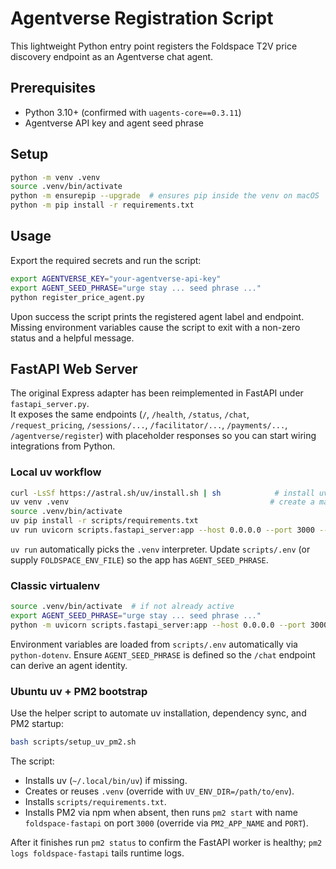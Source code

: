 # Agentverse Registration Script

This lightweight Python entry point registers the Foldspace T2V price discovery endpoint as an Agentverse chat agent.

## Prerequisites
- Python 3.10+ (confirmed with `uagents-core==0.3.11`)
- Agentverse API key and agent seed phrase

## Setup
```bash
python -m venv .venv
source .venv/bin/activate
python -m ensurepip --upgrade  # ensures pip inside the venv on macOS
python -m pip install -r requirements.txt
```

## Usage
Export the required secrets and run the script:
```bash
export AGENTVERSE_KEY="your-agentverse-api-key"
export AGENT_SEED_PHRASE="urge stay ... seed phrase ..."
python register_price_agent.py
```

Upon success the script prints the registered agent label and endpoint. Missing environment variables cause the script to exit with a non-zero status and a helpful message.

## FastAPI Web Server
The original Express adapter has been reimplemented in FastAPI under `fastapi_server.py`.  
It exposes the same endpoints (`/`, `/health`, `/status`, `/chat`, `/request_pricing`, `/sessions/...`, `/facilitator/...`, `/payments/...`, `/agentverse/register`) with placeholder responses so you can start wiring integrations from Python.

### Local uv workflow
```bash
curl -LsSf https://astral.sh/uv/install.sh | sh            # install uv once
uv venv .venv                                             # create a managed virtualenv
source .venv/bin/activate
uv pip install -r scripts/requirements.txt
uv run uvicorn scripts.fastapi_server:app --host 0.0.0.0 --port 3000 --reload
```

`uv run` automatically picks the `.venv` interpreter. Update `scripts/.env` (or supply `FOLDSPACE_ENV_FILE`) so the app has `AGENT_SEED_PHRASE`.

### Classic virtualenv
```bash
source .venv/bin/activate  # if not already active
export AGENT_SEED_PHRASE="urge stay ... seed phrase ..."
python -m uvicorn scripts.fastapi_server:app --host 0.0.0.0 --port 3000 --reload
```

Environment variables are loaded from `scripts/.env` automatically via `python-dotenv`. Ensure `AGENT_SEED_PHRASE` is defined so the `/chat` endpoint can derive an agent identity.

### Ubuntu uv + PM2 bootstrap
Use the helper script to automate uv installation, dependency sync, and PM2 startup:
```bash
bash scripts/setup_uv_pm2.sh
```
The script:
- Installs uv (`~/.local/bin/uv`) if missing.
- Creates or reuses `.venv` (override with `UV_ENV_DIR=/path/to/env`).
- Installs `scripts/requirements.txt`.
- Installs PM2 via npm when absent, then runs `pm2 start` with name `foldspace-fastapi` on port `3000` (override via `PM2_APP_NAME` and `PORT`).

After it finishes run `pm2 status` to confirm the FastAPI worker is healthy; `pm2 logs foldspace-fastapi` tails runtime logs.

